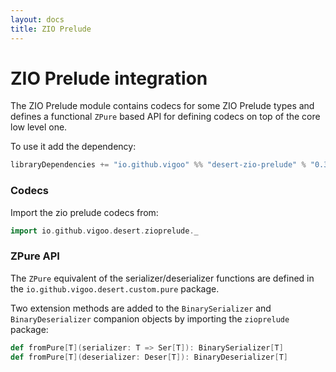 ```yaml
---
layout: docs
title: ZIO Prelude
---
```


# ZIO Prelude integration

The ZIO Prelude module contains codecs for some ZIO Prelude types and defines a functional `ZPure` based API for
defining codecs on top of the core low level one.

To use it add the dependency:

```scala
libraryDependencies += "io.github.vigoo" %% "desert-zio-prelude" % "0.3.0"
```

### Codecs

Import the zio prelude codecs from:

```scala mdoc
import io.github.vigoo.desert.zioprelude._
```

### ZPure API

The `ZPure` equivalent of the serializer/deserializer functions are defined in the `io.github.vigoo.desert.custom.pure`
package.

Two extension methods are added to the `BinarySerializer` and `BinaryDeserializer` companion objects by importing
the `zioprelude` package:

```scala
def fromPure[T](serializer: T => Ser[T]): BinarySerializer[T]
def fromPure[T](deserializer: Deser[T]): BinaryDeserializer[T]
```

